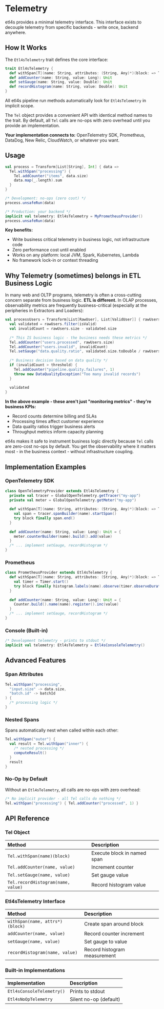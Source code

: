 # Telemetry

etl4s provides a minimal telemetry interface. This interface exists to decouple telemetry from specific backends - write once, backend anywhere.

## How It Works

The `Etl4sTelemetry` trait defines the core interface:

```scala
trait Etl4sTelemetry {
  def withSpan[T](name: String, attributes: (String, Any)*)(block: => T): T
  def addCounter(name: String, value: Long): Unit
  def setGauge(name: String, value: Double): Unit  
  def recordHistogram(name: String, value: Double): Unit
}
```

All etl4s pipeline run methods automatically look for `Etl4sTelemetry` in implicit scope.

The `Tel` object provides a convenient API with identical method names to the trait. By default, all `Tel` calls are no-ops with zero overhead until you provide an implementation.

**Your implementation connects to:** OpenTelemetry SDK, Prometheus, DataDog, New Relic, CloudWatch, or whatever you want.

## Usage

```scala
val process = Transform[List[String], Int] { data =>
  Tel.withSpan("processing") {
    Tel.addCounter("items", data.size)
    data.map(_.length).sum
  }
}

/* Development: no-ops (zero cost) */
process.unsafeRun(data)

/* Production: your backend */
implicit val telemetry: Etl4sTelemetry = MyPrometheusProvider()
process.unsafeRun(data)
```

**Key benefits:**

- Write business critical telemetry in business logic, not infrastructure code
- Zero performance cost until enabled  
- Works on any platform: local JVM, Spark, Kubernetes, Lambda
- No framework lock-in or context threading

## Why Telemetry (sometimes) belongs in ETL Business Logic

In many web and OLTP programs, telemetry is often a cross-cutting concern separate from business logic. **ETL is different.** In OLAP processes, observability metrics are frequently business-critical (especially at the peripheries in Extractors and Loaders):

```scala
val processUsers = Transform[List[RawUser], List[ValidUser]] { rawUsers =>
  val validated = rawUsers.filter(isValid)
  val invalidCount = rawUsers.size - validated.size
  
  /* This IS business logic - the business needs these metrics */
  Tel.addCounter("users.processed", rawUsers.size) 
  Tel.addCounter("users.invalid", invalidCount)
  Tel.setGauge("data.quality.ratio", validated.size.toDouble / rawUsers.size)
  
  /* Business decision based on data quality */
  if (invalidCount > threshold) {
    Tel.addCounter("pipeline.quality.failures", 1)
    throw new DataQualityException("Too many invalid records")
  }
  
  validated
}
```

**In the above example - these aren't just "monitoring metrics" - they're business KPIs:**

- Record counts determine billing and SLAs
- Processing times affect customer experience  
- Data quality ratios trigger business alerts
- Throughput metrics inform capacity planning

etl4s makes it safe to instrument business logic directly because `Tel` calls are zero-cost no-ops by default. You get the observability where it matters most - in the business context - without infrastructure coupling.

## Implementation Examples

### OpenTelemetry SDK
```scala
class OpenTelemetryProvider extends Etl4sTelemetry {
  private val tracer = GlobalOpenTelemetry.getTracer("my-app")
  private val meter = GlobalOpenTelemetry.getMeter("my-app")
  
  def withSpan[T](name: String, attributes: (String, Any)*)(block: => T): T = {
    val span = tracer.spanBuilder(name).startSpan()
    try block finally span.end()
  }
  
  def addCounter(name: String, value: Long): Unit = {
    meter.counterBuilder(name).build().add(value)
  }
  /* ... implement setGauge, recordHistogram */
}
```

### Prometheus
```scala
class PrometheusProvider extends Etl4sTelemetry {
  def withSpan[T](name: String, attributes: (String, Any)*)(block: => T): T = {
    val timer = Timer.start()
    try block finally histogram.labels(name).observe(timer.observeDuration())
  }
  
  def addCounter(name: String, value: Long): Unit = {
    Counter.build().name(name).register().inc(value)
  }
  /* ... implement setGauge, recordHistogram */
}
```

### Console (Built-in)
```scala
/* Development telemetry - prints to stdout */
implicit val telemetry: Etl4sTelemetry = Etl4sConsoleTelemetry()
```

## Advanced Features

### Span Attributes
```scala
Tel.withSpan("processing",
  "input.size" -> data.size,
  "batch.id" -> batchId
) {
  /* processing logic */
}
```

### Nested Spans
Spans automatically nest when called within each other:
```scala
Tel.withSpan("outer") {
  val result = Tel.withSpan("inner") {
    /* nested processing */
    computeResult()
  }
  result
}
```

### No-Op by Default
Without an `Etl4sTelemetry`, all calls are no-ops with zero overhead:
```scala
/* No implicit provider - all Tel calls do nothing */
Tel.withSpan("processing") { Tel.addCounter("processed", 1) }
```

## API Reference

### Tel Object
| Method | Description |
|:-------|:------------|
| `Tel.withSpan(name)(block)` | Execute block in named span |
| `Tel.addCounter(name, value)` | Increment counter |
| `Tel.setGauge(name, value)` | Set gauge value |
| `Tel.recordHistogram(name, value)` | Record histogram value |

### Etl4sTelemetry Interface
| Method | Description |
|:-------|:------------|
| `withSpan(name, attrs*)(block)` | Create span around block |
| `addCounter(name, value)` | Record counter increment |
| `setGauge(name, value)` | Set gauge to value |
| `recordHistogram(name, value)` | Record histogram measurement |

### Built-in Implementations
| Implementation | Description |
|:---------|:------------|
| `Etl4sConsoleTelemetry()` | Prints to stdout |
| `Etl4sNoOpTelemetry` | Silent no-op (default) |